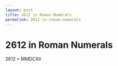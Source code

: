 ```yaml
---
layout: post
title: 2612 in Roman Numerals
permalink: 2612-in-roman-numerals
---
```


# 2612 in Roman Numerals

2612 = MMDCXII
